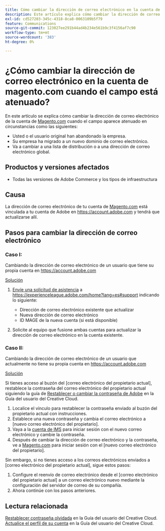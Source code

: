 ```yaml
---
title: Cómo cambiar la dirección de correo electrónico en la cuenta de magento.com cuando el campo está atenuado
description: Este artículo explica cómo cambiar la dirección de correo electrónico de la cuenta de [Magento.com](https://account.magento.com) cuando el campo aparece atenuado.
exl-id: cd527203-345c-4318-8ca8-0063109b5f79
feature: Communications
source-git-commit: 123027ee291b44ad4b234e561b9c3f4156af7c90
workflow-type: tm+mt
source-wordcount: '383'
ht-degree: 0%

---
```


# ¿Cómo cambiar la dirección de correo electrónico en la cuenta de magento.com cuando el campo está atenuado?

En este artículo se explica cómo cambiar la dirección de correo electrónico de la cuenta de [Magento.com](https://account.magento.com) cuando el campo aparece atenuado en circunstancias como las siguientes:

* Usted o el usuario original han abandonado la empresa.
* Su empresa ha migrado a un nuevo dominio de correo electrónico.
* Va a cambiar a una lista de distribución o a una dirección de correo electrónico global.

## Productos y versiones afectados

* Todas las versiones de Adobe Commerce y los tipos de infraestructura

## Causa

La dirección de correo electrónico de tu cuenta de [Magento.com](https://account.magento.com) está vinculada a tu cuenta de Adobe en <https://account.adobe.com> y tendrá que actualizarse allí.

## Pasos para cambiar la dirección de correo electrónico

### Caso I:

Cambiando la dirección de correo electrónico de un usuario que tiene su propia cuenta en <https://account.adobe.com>

<u>Solución</u>

1. [Envíe una solicitud de asistencia](https://experienceleague.adobe.com/home?lang=es#support) a https://experienceleague.adobe.com/home?lang=es#support indicando lo siguiente:

   * Dirección de correo electrónico existente que actualizar
   * Nueva dirección de correo electrónico
   * ID MAGE de la nueva cuenta (si está disponible)

1. Solicite al equipo que fusione ambas cuentas para actualizar la dirección de correo electrónico en la cuenta existente.

### Caso II:

Cambiando la dirección de correo electrónico de un usuario que actualmente no tiene su propia cuenta en <https://account.adobe.com>

<u>Solución</u>

Si tienes acceso al buzón del [correo electrónico del propietario actual], restablece la contraseña del correo electrónico del propietario actual siguiendo la guía de [Restablecer o cambiar la contraseña de Adobe](https://helpx.adobe.com/es/manage-account/using/change-or-reset-password.html) en la Guía del usuario del Creative Cloud.

1. Localice el vínculo para restablecer la contraseña enviado al buzón del propietario actual con instrucciones.
1. Establece una nueva contraseña y cambia el correo electrónico a [nuevo correo electrónico del propietario].
1. Vaya a la [cuenta de IMS](https://account.adobe.com/) para iniciar sesión con el nuevo correo electrónico y cambie la contraseña.
1. Después de cambiar la dirección de correo electrónico y la contraseña, ve a [Magento.com](https://account.magento.com) para iniciar sesión con el [nuevo correo electrónico del propietario].

Sin embargo, si no tienes acceso a los correos electrónicos enviados a [correo electrónico del propietario actual], sigue estos pasos:

1. Configure el reenvío de correo electrónico desde el [correo electrónico del propietario actual] a un correo electrónico nuevo mediante la configuración del servidor de correo de su compañía.
1. Ahora continúe con los pasos anteriores.

## Lectura relacionada

[Restablecer contraseña olvidada](https://helpx.adobe.com/es/manage-account/using/change-or-reset-password.html) en la Guía del usuario del Creative Cloud.
[Actualice el perfil de su cuenta](https://helpx.adobe.com/es/manage-account/using/edit-adobe-account-personal-profile.html) en la Guía del usuario del Creative Cloud.
